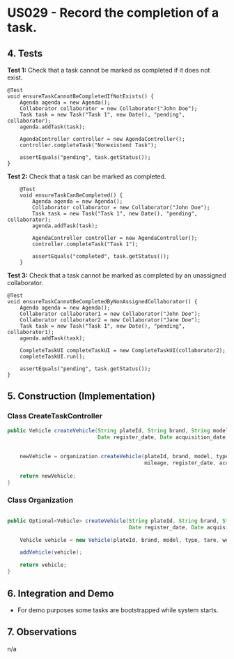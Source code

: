 # US029 - Record the completion of a task.

## 4. Tests 

**Test 1:** Check that a task cannot be marked as completed if it does not exist. 

    @Test
    void ensureTaskCannotBeCompletedIfNotExists() {
        Agenda agenda = new Agenda();
        Collaborator collaborator = new Collaborator("John Doe");
        Task task = new Task("Task 1", new Date(), "pending", collaborator);
        agenda.addTask(task);

        AgendaController controller = new AgendaController();
        controller.completeTask("Nonexistent Task");

        assertEquals("pending", task.getStatus());
    }

**Test 2:** Check that a task can be marked as completed.
    
        @Test
        void ensureTaskCanBeCompleted() {
            Agenda agenda = new Agenda();
            Collaborator collaborator = new Collaborator("John Doe");
            Task task = new Task("Task 1", new Date(), "pending", collaborator);
            agenda.addTask(task);
    
            AgendaController controller = new AgendaController();
            controller.completeTask("Task 1");
    
            assertEquals("completed", task.getStatus());
        }

**Test 3:** Check that a task cannot be marked as completed by an unassigned collaborator. 

    @Test
    void ensureTaskCannotBeCompletedByNonAssignedCollaborator() {
        Agenda agenda = new Agenda();
        Collaborator collaborator1 = new Collaborator("John Doe");
        Collaborator collaborator2 = new Collaborator("Jane Doe");
        Task task = new Task("Task 1", new Date(), "pending", collaborator1);
        agenda.addTask(task);

        CompleteTaskUI completeTaskUI = new CompleteTaskUI(collaborator2);
        completeTaskUI.run();

        assertEquals("pending", task.getStatus());
    }

## 5. Construction (Implementation)

### Class CreateTaskController 

```java
public Vehicle createVehicle(String plateId, String brand, String model, String type, double tare, double weight, int mileage,
                             Date register_date, Date acquisition_date, int maintenance_frequency) {
    
    
	newVehicle = organization.createVehicle(plateId, brand, model, type, tare, weight,
                                            mileage, register_date, acquisition_date, maintenance_frequency);
    
	return newVehicle;
}
```

### Class Organization

```java

public Optional<Vehicle> createVehicle(String plateId, String brand, String model, String type, double tare, double weight, int mileage,
                                       Date register_date, Date acquisition_date, int maintenance_frequency) {

    Vehicle vehicle = new Vehicle(plateId, brand, model, type, tare, weight, mileage, register_date, acquisition_date, maintenance_frequency);

    addVehicle(vehicle);

    return vehicle;
}
```


## 6. Integration and Demo 

* For demo purposes some tasks are bootstrapped while system starts.


## 7. Observations

n/a